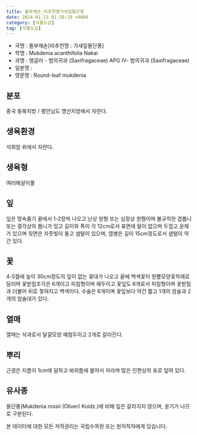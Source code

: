 ```yaml
---
title: 돌부채손_비추천명가새잎돌단풍
date: 2024-01-13 01:38:19 +0800
category: [식물도감]
tag: [식물도감]
---
```




- 국명 : 돌부채손[비추천명 : 가새잎돌단풍]
- 학명 : Mukdenia acanthifolia Nakai
- 과명 : 앵글러 - 범의귀과 (Saxifragaceae) APG Ⅳ- 범의귀과 (Saxifragaceae)
- 일본명 : 
- 영문명 : Round-leaf mukdenia


## 분포
중국 동북지방 / 평안남도 맹산지방에서 자란다.
## 생육환경
석회암 위에서 자란다.
## 생육형
여러해살이풀 
## 잎
잎은 땅속줄기 끝에서 1-2장씩 나오고 난상 원형 또는 심장상 원형이며 불규칙한 겹톱니 또는 결각상의 톱니가 있고 길이와 폭이 각 12cm로서 표면에 털이 없으며 두껍고 윤채가 있으며 뒷면은 자줏빛이 돌고 샘털이 있으며, 엽병은 길이 15cm정도로서 샘털이 약간 있다.
## 꽃
4-5월에 높이 30cm정도의 잎이 없는 꽃대가 나오고 끝에 백색꽃이 원뿔모양꽃차례로 달리며 꽃받침조각은 6개이고 피침형이며 예두이고 꽃잎도 6개로서 피침형이며 꽃받침과 더불어 뒤로 젖혀지고 백색이다. 수술은 6개이며 꽃잎보다 약간 짧고 1개의 암술과 2개의 암술대가 있다.
## 열매
열매는 삭과로서 달걀모양 예첨두이고 2개로 갈라진다.
## 뿌리
근경은 지름이 1cm에 달하고 바위틈에 붙어서 자라며 많은 인편상의 포로 덮여 있다.
## 유사종
돌단풍(Mukdenia rossii (Oliver) Koidz.)에 비해 잎은 갈라지지 않으며, 윤기가 나므로 구분된다.






본 데이터에 대한 모든 저작권리는 국립수목원 또는 원저작자에게 있습니다.
